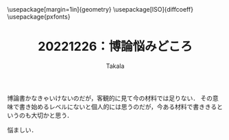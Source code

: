 ﻿---
title: 20221226：博論悩みどころ
yesterday: 20221225
tomorrow: 20221227
days: 95
author: Takala
header-includes:
  - \usepackage[margin=1in]{geometry}
  - \usepackage[ISO]{diffcoeff}
  - \usepackage{pxfonts}
---


博論書かなきゃいけないのだが，客観的に見て今の材料では足りない．
その意味で書き始めるレベルにないと個人的には思うのだが，今ある材料で書ききるというのも大切かと思う．


悩ましい．